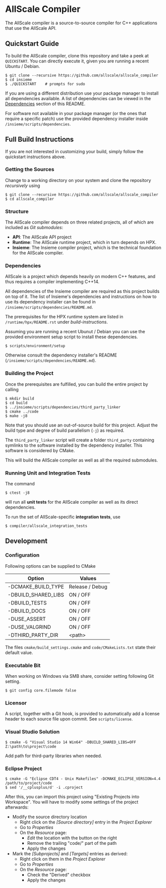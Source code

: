 # AllScale Compiler

The AllScale compiler is a source-to-source compiler for C++ applications that use the AllScale API.

## Quickstart Guide

To build the AllScale compiler, clone this repository and take a peek at `QUICKSTART`.
You can directly execute it, given you are running a recent Ubuntu / Debian.

    $ git clone --recursive https://github.com/allscale/allscale_compiler
    $ cd insieme
    $ ./QUICKSTART    # prompts for sudo

If you are using a different distribution use your package manager to install all dependencies available.
A list of dependencies can be viewed in the [Dependencies](#dependencies) section of this README.

For software not available in your package manager (or the ones that require a specific patch) use the provided dependency installer inside `/insieme/scripts/dependencies`.

## Full Build Instructions

If you are not interested in customizing your build, simply follow the quickstart instructions above.

### Getting the Sources

Change to a working directory on your system and clone the repository *recursively* using

    $ git clone --recursive https://github.com/allscale/allscale_compiler
    $ cd allscale_compiler

### Structure

The AllScale compiler depends on three related projects, all of which are included as *Git submodules*:

 - **API**: The AllScale API project
 - **Runtime**: The AllScale runtime project, which in turn depends on HPX.
 - **Insieme**: The Insieme compiler project, which is the technical foundation for the AllScale compiler.

### Dependencies

AllScale is a project which depends heavily on modern C++ features, and thus requires a compiler implementing C++14.

All dependencies of the Insieme compiler are required as this project builds on top of it.
The list of Insieme's dependencies and instructions on how to use its dependency installer can be found in `/insieme/scripts/dependencies/README.md`.

The prerequisites for the HPX runtime system are listed in `/runtime/hpx/README.rst` under *build-instructions*.

Assuming you are running a recent Ubunut / Debian you can use the provided environment setup script to install these dependencies.

    $ scripts/environment/setup

Otherwise consult the dependency installer's README (`/insieme/scripts/dependencies/README.md`).

### Building the Project

Once the prerequisites are fulfilled, you can build the entire project by calling

    $ mkdir build
    $ cd build
    $ ../insieme/scripts/dependencies/third_party_linker
    $ cmake ../code
    $ make -j8

Note that you should use an out-of-source build for this project.
Adjust the build type and degree of build parallelism (`-j`) as required.

The `third_party_linker` script will create a folder `third_party` containing symlinks to the software installed by the dependency installer.
This software is considered by CMake.

This will build the AllScale compiler as well as all the required submodules.

### Running Unit and Integration Tests

The command

    $ ctest -j8

will run all **unit tests** for the AllScale compiler as well as its direct dependencies.

To run the set of AllScale-specific **integration tests**, use

    $ compiler/allscale_integration_tests

## Development

### Configuration

Following options can be supplied to CMake

| Option              | Values          |
| ------------------- | --------------- |
| -DCMAKE_BUILD_TYPE  | Release / Debug |
| -DBUILD_SHARED_LIBS | ON / OFF        |
| -DBUILD_TESTS       | ON / OFF        |
| -DBUILD_DOCS        | ON / OFF        |
| -DUSE_ASSERT        | ON / OFF        |
| -DUSE_VALGRIND      | ON / OFF        |
| -DTHIRD_PARTY_DIR   | \<path\>        |

The files `cmake/build_settings.cmake` and `code/CMakeLists.txt` state their default value.

### Executable Bit

When working on Windows via SMB share, consider setting following Git setting.

    $ git config core.filemode false

### Licensor

A script, together with a Git hook, is provided to automatically add a license header to each source file upon commit.
See `scripts/license`.

### Visual Studio Solution

    $ cmake -G "Visual Studio 14 Win64" -DBUILD_SHARED_LIBS=OFF Z:\path\to\project\code

Add path for third-party libraries when needed.

### Eclipse Project

    $ cmake -G "Eclipse CDT4 - Unix Makefiles" -DCMAKE_ECLIPSE_VERSION=4.4 /path/to/project/code
    $ sed '/__cplusplus/d' -i .cproject

After this, you can import this project using "Existing Projects into Workspace".
You will have to modify some settings of the project afterwards:
* Modify the source directory location
  * Right click on the *[Source directory]* entry in the *Project Explorer*
  * Go to *Properties*
  * On the *Resource* page:
    * *Edit* the location with the button on the right
    * Remove the trailing "code/" part of the path
    * Apply the changes
* Mark the *[Subprojects]* and *[Targets]* entries as derived:
  * Right click on them in the *Project Explorer*
  * Go to *Properties*
  * On the *Resource* page:
    * Check the "Derived" checkbox
    * Apply the changes
